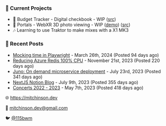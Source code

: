 ### 📌 Current Projects
- 💸 Budget Tracker - Digital checkbook - WIP ([src](https://github.com/bmitchinson/budget-entry))
- 📸 Portals - WebXR 3D photo viewing - WIP ([demo](https://portals.mitchinson.dev/)) ([src](https://github.com/bmitchinson/vr-jpg-viewer-webxr))
- 🎶 Learning to use Traktor to make mixes with a X1 MK3

### 📝 Recent Posts

- [Mocking time in Playwright](https://blog.mitchinson.dev/playwright-mock-time) - March 26th, 2024 (Posted 94 days ago)
- [Reducing Azure Redis 100% CPU](https://blog.mitchinson.dev/redis-cpu) - November 21st, 2023 (Posted 220 days ago)
- [Juno: On demand microservice deployment](https://blog.mitchinson.dev/juno) - July 23rd, 2023 (Posted 341 days ago)
- [NextJS Notion Blog](https://blog.mitchinson.dev/blog-2023) - July 9th, 2023 (Posted 355 days ago)
- [Concerts 2022 - 2023](https://blog.mitchinson.dev/concerts-2023) - May 7th, 2023 (Posted 418 days ago)

🌐 https://mitchinson.dev

💌 mitchinson.dev@gmail.com

🐦 [@115bwm](https://twitter.com/115bwm)